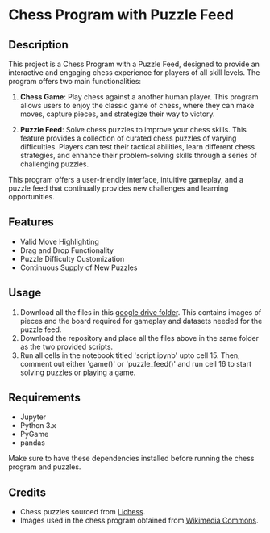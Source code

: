 # Chess Program with Puzzle Feed

## Description
This project is a Chess Program with a Puzzle Feed, designed to provide an interactive and engaging chess experience for players of all skill levels. The program offers two main functionalities:

1. **Chess Game**: Play chess against a another human player. This program allows users to enjoy the classic game of chess, where they can make moves, capture pieces, and strategize their way to victory.

2. **Puzzle Feed**: Solve chess puzzles to improve your chess skills. This feature provides a collection of curated chess puzzles of varying difficulties. Players can test their tactical abilities, learn different chess strategies, and enhance their problem-solving skills through a series of challenging puzzles.

This program offers a user-friendly interface, intuitive gameplay, and a puzzle feed that continually provides new challenges and learning opportunities.

## Features

- Valid Move Highlighting
- Drag and Drop Functionality
- Puzzle Difficulty Customization
- Continuous Supply of New Puzzles

## Usage

1. Download all the files in this [google drive folder](https://drive.google.com/drive/folders/1nWthTefxOHjWL8pTfBJ7G7tE94uXhedi?usp=sharing). This contains images of pieces and the board required for gameplay and datasets needed for the puzzle feed.
2. Download the repository and place all the files above in the same folder as the two provided scripts.
3. Run all cells in the notebook titled 'script.ipynb' upto cell 15. Then, comment out either 'game()' or 'puzzle_feed()' and run cell 16 to start solving puzzles or playing a game.

## Requirements

- Jupyter
- Python 3.x
- PyGame
- pandas

Make sure to have these dependencies installed before running the chess program and puzzles.

## Credits

- Chess puzzles sourced from [Lichess](https://database.lichess.org/).
- Images used in the chess program obtained from [Wikimedia Commons](https://commons.wikimedia.org/wiki/Category:SVG_chess_pieces).
